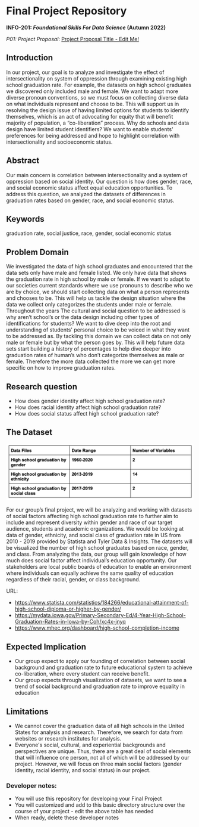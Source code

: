 # Final Project Repository
**INFO-201: _Foundational Skills For Data Science_ (Autumn 2022)**

*P01: Project Proposal*: [Project Proposal Title - Edit Me!](./docs/p01-proposal.md)

## Introduction
In our project, our goal is to analyze and investigate the effect of intersectionality on system of oppression through examining existing high school graduation rate. For example, the datasets on high school graduates we discovered only included male and female. We want to adapt more diverse pronoun conventions, so we must focus on collecting diverse data on what individuals represent and choose to be. This will support us in resolving the design issue of having limited options for students to identify themselves, which is an act of advocating for equity that will benefit majority of population, a “co-liberation” process. Why do schools and data design have limited student identifiers? We want to enable students' preferences for being addressed and hope to highlight correlation with intersectionality and socioeconomic status.

## Abstract
Our main concern is correlation between intersectionality and a system of oppression based on social identity. Our question is how does gender, race, and social economic status affect equal education opportunities. To address this question, we analyzed the datasets of differences in graduation rates based on gender, race, and social economic status.

## Keywords
graduation rate, social justice, race, gender, social economic status

## Problem Domain
We investigated the data of high school graduates and encountered that the data sets only have male and female listed. We only have data that shows the graduation rate in high school by male or female. If we want to adapt to our societies current standards where we use pronouns to describe who we are by choice, we should start collecting data on what a person represents and chooses to be. This will help us tackle the design situation where the data we collect only categorizes the students under male or female. Throughout the years  The cultural and social question to be addressed is why aren’t school’s or the data design including other types of identifications for students? We want to dive deep into the root and understanding of students' personal choice to be voiced in what they want to be addressed as. By tackling this domain we can collect data on not only male or female but by what the person goes by. This will help future data sets start building a history of percentages to help dive deeper into graduation rates of human’s who don’t categorize themselves as male or female. Therefore the more data collected the more we can get more specific on how to improve graduation rates.

## Research question
* How does gender identity affect high school graduation rate?
* How does racial identity affect high school graduation rate?
* How does social status affect high school graduation rate?

## The Dataset

![How far can North Korea's Missile Reach?](table.png "Dataset Table")

For our group’s final project, we will be analyzing and working with datasets of social factors affecting high school graduation rate to further aim to include and represent diversity within gender and race of our target audience, students and academic organizations. We would be looking at data of gender, ethnicity, and social class of graduation rate in US from 2010 - 2019 provided by Statista and Tyler Data & Insights. The datasets will be visualized the number of high school graduates based on race, gender, and class. From analyzing the data, our group will gain knowledge of how much does social factor affect individual’s education opportunity. Our stakeholders are local public boards of education to enable an environment where individuals can equally achieve the same quality of education regardless of their racial, gender, or class background.

URL:
- https://www.statista.com/statistics/184266/educational-attainment-of-high-school-diploma-or-higher-by-gender/
- https://mydata.iowa.gov/Primary-Secondary-Ed/4-Year-High-School-Graduation-Rates-in-Iowa-by-Coh/xc4x-jnyq
- https://www.mhec.org/dashboard/high-school-completion-income

## Expected Implication
- Our group expect to apply our founding of correlation between social background and graduation rate to future educational system to achieve co-liberation, where every student can receive benefit.
- Our group expects through visualization of datasets, we want to see a trend of social background and graduation rate to improve equality in education 

## Limitations
* We cannot cover the graduation data of all high schools in the United States for analysis and research. Therefore, we search for data from websites or research institutes for analysis.
*  Everyone's social, cultural, and experiential backgrounds and perspectives are unique. Thus, there are a great deal of social elements that will influence one person, not all of which will be addressed by our project. However, we will focus on three main social factors (gender identity, racial identity, and social status) in our project.



### Developer notes:
* You will use this repository for developing your Final Project
* You will customized and add to this basic directory structure over the course of your project - edit the above table has needed
* When ready, delete these developer notes
